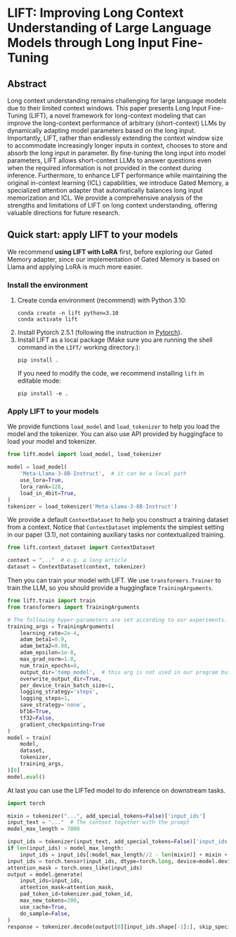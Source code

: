 # LIFT: Improving Long Context Understanding of Large Language Models through Long Input Fine-Tuning

## Abstract

Long context understanding remains challenging for large language models due to their limited context windows. This paper presents Long Input Fine-Tuning (LIFT), a novel framework for long-context modeling that can improve the long-context performance of arbitrary (short-context) LLMs by dynamically adapting model parameters based on the long input. Importantly, LIFT, rather than endlessly extending the context window size to accommodate increasingly longer inputs in context, chooses to store and absorb the long input in parameter. By fine-tuning the long input into model parameters, LIFT allows short-context LLMs to answer questions even when the required information is not provided in the context during inference. Furthermore, to enhance LIFT performance while maintaining the original in-context learning (ICL) capabilities, we introduce Gated Memory, a specialized attention adapter that automatically balances long input memorization and ICL. We provide a comprehensive analysis of the strengths and limitations of LIFT on long context understanding, offering valuable directions for future research.

## Quick start: apply LIFT to your models

We recommend **using LIFT with LoRA** first, before exploring our Gated Memory adapter, since our implementation of Gated Memory is based on Llama and applying LoRA is much more easier.

### Install the environment

1. Create conda environment (recommend) with Python 3.10:
    ```shell
    conda create -n lift python=3.10
    conda activate lift
    ```
2. Install Pytorch 2.5.1 (following the instruction in [Pytorch](https://pytorch.org/get-started/previous-versions/)).
3. Install LIFT as a local package (Make sure you are running the shell command in the `LIFT/` working directory.):
    ```
    pip install .
    ```
    If you need to modify the code, we recommend installing `lift` in editable mode:
    ```shell
    pip install -e .
    ```

### Apply LIFT to your models

We provide functions `load_model` and `load_tokenizer` to help you load the model and the tokenizer. You can also use API provided by huggingface to load your model and tokenizer.

```python
from lift.model import load_model, load_tokenizer

model = load_model(
    'Meta-Llama-3-8B-Instruct',  # it can be a local path
    use_lora=True,
    lora_rank=128,
    load_in_4bit=True,
)
tokenizer = load_tokenizer('Meta-Llama-3-8B-Instruct')
```

We provide a default `ContextDataset` to help you construct a training dataset from a context. Notice that `ContextDataset` implements the simplest setting in our paper (3.1), not containing auxiliary tasks nor contextualized training.

```python
from lift.context_dataset import ContextDataset

context = "..."  # e.g. a long article
dataset = ContextDataset(context, tokenizer)
```

Then you can train your model with LIFT. We use `transformers.Trainer` to train the LLM, so you should provide a huggingface `TrainingArguments`.

```python
from lift.train import train
from transformers import TrainingArguments

# The following hyper-parameters are set according to our experiments.
training_args = TrainingArguments(
    learning_rate=2e-4,
    adam_beta1=0.9,
    adam_beta2=0.98,
    adam_epsilon=1e-8,
    max_grad_norm=1.0,
    num_train_epochs=8,
    output_dir='temp_model',  # this arg is not used in our program but it must be provided when trianing with Trainer
    overwrite_output_dir=True,
    per_device_train_batch_size=1,
    logging_strategy='steps',
    logging_steps=1,
    save_strategy='none',
    bf16=True,
    tf32=False,
    gradient_checkpointing=True
)
model = train(
    model,
    dataset,
    tokenizer,
    training_args,
)[0]
model.eval()
```

At last you can use the LIFTed model to do inference on downstream tasks.

```python
import torch

mixin = tokenizer("...", add_special_tokens=False)['input_ids']
input_text = "..."  # The context together with the prompt
model_max_length = 7800

input_ids = tokenizer(input_text, add_special_tokens=False)['input_ids']
if len(input_ids) > model_max_length:
    input_ids = input_ids[:model_max_length//2 - len(mixin)] + mixin + input_ids[-model_max_length//2:]
input_ids = torch.tensor(input_ids, dtype=torch.long, device=model.device).unsqueeze(0)
attention_mask = torch.ones_like(input_ids)
output = model.generate(
    input_ids=input_ids,
    attention_mask=attention_mask,
    pad_token_id=tokenizer.pad_token_id,
    max_new_tokens=200,
    use_cache=True,
    do_sample=False,
)
response = tokenizer.decode(output[0][input_ids.shape[-1]:], skip_special_tokens=True)
```